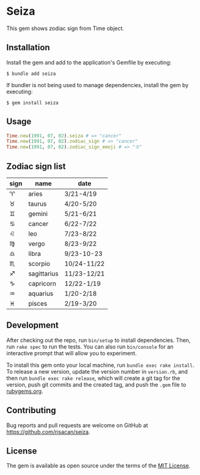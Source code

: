 # Seiza

This gem shows zodiac sign from Time object.

## Installation

Install the gem and add to the application's Gemfile by executing:

    $ bundle add seiza

If bundler is not being used to manage dependencies, install the gem by executing:

    $ gem install seiza

## Usage

```ruby
Time.new(1991, 07, 02).seiza # => "cancer"
Time.new(1991, 07, 02).zodiac_sign # => "cancer"
Time.new(1991, 07, 02).zodiac_sign_emoji # => "♋️"
```

## Zodiac sign list

|sign|name|date|
|---|---|---|
|♈️|aries|3/21-4/19|
|♉️|taurus|4/20-5/20|
|♊️|gemini|5/21-6/21|
|♋️|cancer|6/22-7/22|
|♌️|leo|7/23-8/22|
|♍️|vergo|8/23-9/22|
|♎️|libra|9/23-10-23|
|♏️|scorpio|10/24-11/22|
|♐️|sagittarius|11/23-12/21|
|♑️|capricorn|12/22-1/19|
|♒️|aquarius|1/20-2/18|
|♓️|pisces|2/19-3/20|

## Development

After checking out the repo, run `bin/setup` to install dependencies. Then, run `rake spec` to run the tests. You can also run `bin/console` for an interactive prompt that will allow you to experiment.

To install this gem onto your local machine, run `bundle exec rake install`. To release a new version, update the version number in `version.rb`, and then run `bundle exec rake release`, which will create a git tag for the version, push git commits and the created tag, and push the `.gem` file to [rubygems.org](https://rubygems.org).

## Contributing

Bug reports and pull requests are welcome on GitHub at https://github.com/risacan/seiza.

## License

The gem is available as open source under the terms of the [MIT License](https://opensource.org/licenses/MIT).
